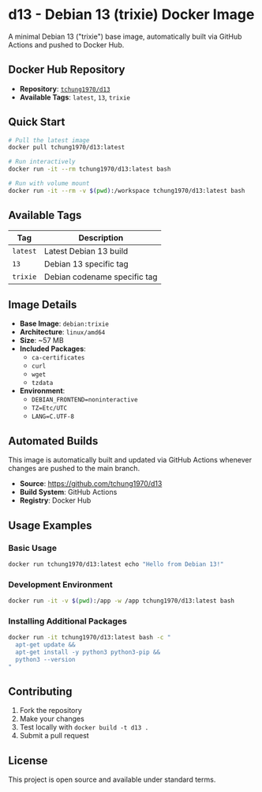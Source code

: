 # d13 - Debian 13 (trixie) Docker Image

A minimal Debian 13 ("trixie") base image, automatically built via GitHub Actions and pushed to Docker Hub.

## Docker Hub Repository

- **Repository**: [`tchung1970/d13`](https://hub.docker.com/r/tchung1970/d13)
- **Available Tags**: `latest`, `13`, `trixie`

## Quick Start

```bash
# Pull the latest image
docker pull tchung1970/d13:latest

# Run interactively
docker run -it --rm tchung1970/d13:latest bash

# Run with volume mount
docker run -it --rm -v $(pwd):/workspace tchung1970/d13:latest bash
```

## Available Tags

| Tag | Description | 
|-----|-------------|
| `latest` | Latest Debian 13 build |
| `13` | Debian 13 specific tag |
| `trixie` | Debian codename specific tag |

## Image Details

- **Base Image**: `debian:trixie`
- **Architecture**: `linux/amd64`
- **Size**: ~57 MB
- **Included Packages**: 
  - `ca-certificates`
  - `curl`
  - `wget`  
  - `tzdata`
- **Environment**:
  - `DEBIAN_FRONTEND=noninteractive`
  - `TZ=Etc/UTC`
  - `LANG=C.UTF-8`

## Automated Builds

This image is automatically built and updated via GitHub Actions whenever changes are pushed to the main branch.

- **Source**: https://github.com/tchung1970/d13
- **Build System**: GitHub Actions
- **Registry**: Docker Hub

## Usage Examples

### Basic Usage
```bash
docker run tchung1970/d13:latest echo "Hello from Debian 13!"
```

### Development Environment
```bash
docker run -it -v $(pwd):/app -w /app tchung1970/d13:latest bash
```

### Installing Additional Packages
```bash
docker run -it tchung1970/d13:latest bash -c "
  apt-get update && 
  apt-get install -y python3 python3-pip &&
  python3 --version
"
```

## Contributing

1. Fork the repository
2. Make your changes
3. Test locally with `docker build -t d13 .`
4. Submit a pull request

## License

This project is open source and available under standard terms.